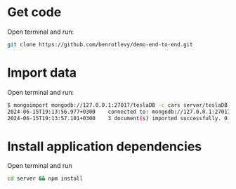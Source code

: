 # Get code
Open terminal and run:
```sh
git clone https://github.com/benrotlevy/demo-end-to-end.git
```

# Import data
Open terminal and run:
```sh
$ mongoimport mongodb://127.0.0.1:27017/teslaDB -c cars server/teslaDB.cars.json
2024-06-15T19:13:56.977+0300    connected to: mongodb://127.0.0.1:27017/teslaDB
2024-06-15T19:13:57.101+0300    3 document(s) imported successfully. 0 document(s) failed to import.
```

# Install application dependencies
Open terminal and run
```sh
cd server && npm install
```



